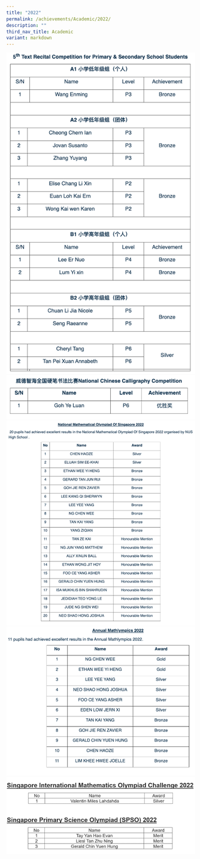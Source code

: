 ```yaml
---
title: "2022"
permalink: /achievements/Academic/2022/
description: ""
third_nav_title: Academic
variant: markdown
---
```

![](/images/achieve.png)
![](/images/achieve2.png)
![](/images/achieve3.png)
![](/images/achieve4.png)
![](/images/2022_M_SA.png)